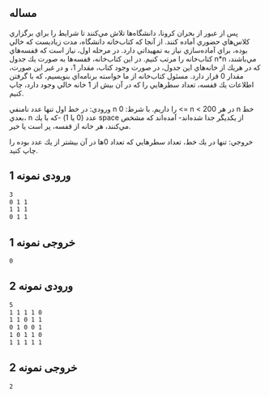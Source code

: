## مساله

پس از عبور از بحران كرونا، دانشگاه‌ها تلاش مي‌كنند تا شرايط را براي برگزاري كلاس‌هاي حضوري آماده كنند.
از آنجا كه كتاب‌خانه دانشگاه، مدت زياديست كه خالي بوده،‌ براي آماده‌سازي نياز به تمهيداتي دارد.
در مرحله اول، نياز است كه قفسه‌هاي كتاب‌خانه را مرتب كنيم.
در اين كتاب‌خانه، قفسه‌ها به صورت يك جدول n\*n مي‌باشند، كه در هر‌يك از خانه‌هاي اين جدول، در صورت وجود كتاب، مقدار 1، و در غير اين صورت، مقدار 0 قرار دارد.
مسئول كتاب‌خانه از ما خواسته برنامه‌اي بنويسيم، كه با گرفتن اطلاعات يك قفسه، تعداد سطر‌هايي را كه در آن بيش از 1 خانه خالي وجود دارد، چاپ كنيم.

ورودي:
در خط اول تنها عدد نا‌منفي n را داريم. با شرط:
0 <= n < 200
در هر n خط بعدي،‌ n عدد (0 يا 1) -كه با يك space از يكديگر جدا‌ شده‌اند- آمده‌اند كه مشخص مي‌كنند، هر خانه از قفسه، پر است يا خير.

خروجي:
تنها در يك خط، تعداد سطر‌هايي كه تعداد ‌0ها در آن بيشتر از يك عدد بوده را چاپ كنيد.

## ورودی نمونه 1

```sh
3
0 1 1
1 1 1
0 1 1
```

## خروجی نمونه 1

```sh
0
```

## ورودی نمونه 2

```sh
5
1 1 1 1 0
1 1 0 1 1
0 1 0 0 1
1 0 1 1 0
1 1 1 1 1
```

## خروجی نمونه 2

```sh
2
```
